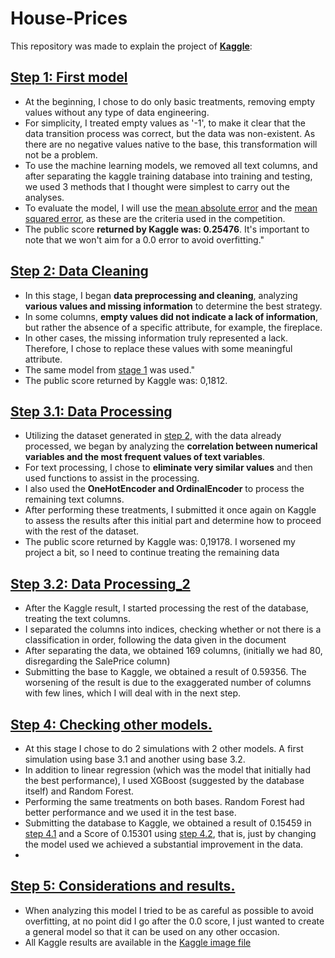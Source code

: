 # House-Prices
This repository was made to explain the project of **[Kaggle](https://www.kaggle.com/competitions/house-prices-advanced-regression-techniques/overview/tutorials)**:

## [Step 1: First model](https://github.com/BrunoFelipeCB/House-Prices/blob/main/Primeira%20parte.ipynb)
- At the beginning, I chose to do only basic treatments, removing empty values ​​without any type of data engineering.
- For simplicity, I treated empty values ​​as '-1', to make it clear that the data transition process was correct, but the data was non-existent. As there are no negative values ​​native to the base, this transformation will not be a problem.
- To use the machine learning models, we removed all text columns, and after separating the kaggle training database into training and testing, we used 3 methods that I thought were simplest to carry out the analyses.
- To evaluate the model, I will use the [mean absolute error](https://scikit-learn.org/stable/modules/generated/sklearn.metrics.mean_absolute_error.html) and the [mean squared error](https://scikit-learn.org/stable/modules/generated/sklearn.metrics.mean_squared_error.html), as these are the criteria used in the competition.
- The public score **returned by Kaggle was: 0.25476**. It's important to note that we won't aim for a 0.0 error to avoid overfitting."
## [Step 2: Data Cleaning](https://github.com/BrunoFelipeCB/House-Prices/blob/main/Segunda%20Parte.ipynb)
- In this stage, I began **data preprocessing and cleaning**, analyzing **various values and missing information** to determine the best strategy.
- In some columns, **empty values did not indicate a lack of information**, but rather the absence of a specific attribute, for example, the fireplace.
- In other cases, the missing information truly represented a lack. Therefore, I chose to replace these values with some meaningful attribute.
- The same model from [stage 1](https://github.com/BrunoFelipeCB/House-Prices/blob/main/Primeira%20parte.ipynb) was used."
- The public score returned by Kaggle was: 0,1812.
## [Step 3.1: Data Processing](https://github.com/BrunoFelipeCB/House-Prices/blob/main/Terceira%20parte.ipynb)
- Utilizing the dataset generated in [step 2](https://github.com/BrunoFelipeCB/House-Prices/blob/main/Segunda%20Parte.ipynb), with the data already processed, we began by analyzing the **correlation between numerical variables and the most frequent values of text variables**.
- For text processing, I chose to **eliminate very similar values** and then used functions to assist in the processing. 
- I also used the **OneHotEncoder and OrdinalEncoder** to process the remaining text columns.
- After performing these treatments, I submitted it once again on Kaggle to assess the results after this initial part and determine how to proceed with the rest of the dataset.
- The public score returned by Kaggle was: 0,19178. I worsened my project a bit, so I need to continue treating the remaining data
## [Step 3.2: Data Processing_2](https://github.com/BrunoFelipeCB/House-Prices/blob/main/Terceira%20Parte_2.ipynb)
- After the Kaggle result, I started processing the rest of the database, treating the text columns.
- I separated the columns into indices, checking whether or not there is a classification in order, following the data given in the document
- After separating the data, we obtained 169 columns, (initially we had 80, disregarding the SalePrice column)
- Submitting the base to Kaggle, we obtained a result of 0.59356. The worsening of the result is due to the exaggerated number of columns with few lines, which I will deal with in the next step.
## [Step 4: Checking other models.](https://github.com/BrunoFelipeCB/House-Prices/blob/main/Quarta%20Parte_1.ipynb)
- At this stage I chose to do 2 simulations with 2 other models. A first simulation using base 3.1 and another using base 3.2.
- In addition to linear regression (which was the model that initially had the best performance), I used XGBoost (suggested by the database itself) and Random Forest.
- Performing the same treatments on both bases. Random Forest had better performance and we used it in the test base.
- Submitting the database to Kaggle, we obtained a result of 0.15459 in [step 4.1](https://github.com/BrunoFelipeCB/House-Prices/blob/main/Quarta%20Parte_1.ipynb) and a Score of 0.15301 using [step 4.2](https://github.com/BrunoFelipeCB/House-Prices/blob/main/Quarta%20Parte_2.ipynb), that is, just by changing the model used we achieved a substantial improvement in the data.
- 
## [Step 5: Considerations and results.](https://github.com/BrunoFelipeCB/House-Prices/blob/main/Kaggle.png)
- When analyzing this model I tried to be as careful as possible to avoid overfitting, at no point did I go after the 0.0 score, I just wanted to create a general model so that it can be used on any other occasion.
- All Kaggle results are available in the [Kaggle image file](https://github.com/BrunoFelipeCB/House-Prices/blob/main/Kaggle.png)

